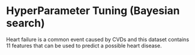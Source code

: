 # HyperParameter Tuning (Bayesian search)
 Heart failure is a common event caused by CVDs and this dataset contains 11 features that can be used to predict a possible heart disease.
